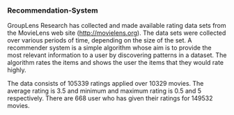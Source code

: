 ### Recommendation-System

GroupLens Research has collected and made available rating data sets from the MovieLens web site (http://movielens.org). The data sets were collected over various periods of time, depending on the size of the set.
A recommender system is a simple algorithm whose aim is to provide the most relevant information to a user by discovering patterns in a dataset. The algorithm rates the items and shows the user the items that they would rate highly.

The data consists of 105339 ratings applied over 10329 movies. The average rating is 3.5 and minimum and maximum rating is 0.5 and 5 respectively. There are 668 user who has given their ratings for 149532 movies.
